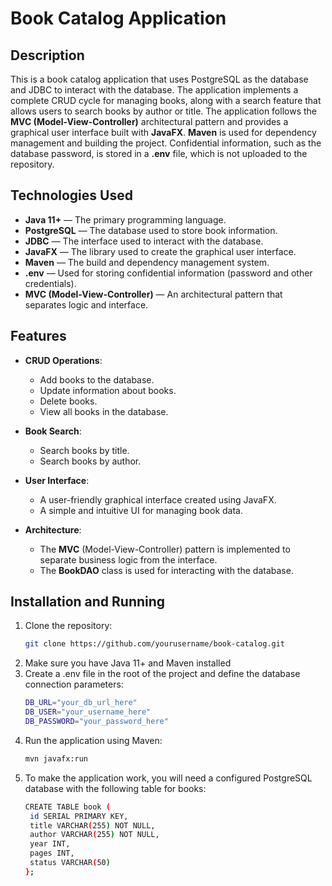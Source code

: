 # Book Catalog Application

## Description
This is a book catalog application that uses PostgreSQL as the database and JDBC to interact with the database. The application implements a complete CRUD cycle for managing books, along with a search feature that allows users to search books by author or title. The application follows the **MVC (Model-View-Controller)** architectural pattern and provides a graphical user interface built with **JavaFX**. **Maven** is used for dependency management and building the project. Confidential information, such as the database password, is stored in a **.env** file, which is not uploaded to the repository.

## Technologies Used

- **Java 11+** — The primary programming language.
- **PostgreSQL** — The database used to store book information.
- **JDBC** — The interface used to interact with the database.
- **JavaFX** — The library used to create the graphical user interface.
- **Maven** — The build and dependency management system.
- **.env** — Used for storing confidential information (password and other credentials).
- **MVC (Model-View-Controller)** — An architectural pattern that separates logic and interface.

## Features

- **CRUD Operations**:
  - Add books to the database.
  - Update information about books.
  - Delete books.
  - View all books in the database.
  
- **Book Search**:
  - Search books by title.
  - Search books by author.

- **User Interface**:
  - A user-friendly graphical interface created using JavaFX.
  - A simple and intuitive UI for managing book data.

- **Architecture**:
  - The **MVC** (Model-View-Controller) pattern is implemented to separate business logic from the interface.
  - The **BookDAO** class is used for interacting with the database.

## Installation and Running

1. Clone the repository:
   ```bash
   git clone https://github.com/yourusername/book-catalog.git
2. Make sure you have Java 11+ and Maven installed
3. Create a .env file in the root of the project and define the database connection parameters:
   ```bash
   DB_URL="your_db_url_here"
   DB_USER="your_username_here"
   DB_PASSWORD="your_password_here"
4. Run the application using Maven:
   ```bash
   mvn javafx:run
5. To make the application work, you will need a configured PostgreSQL database with the following table for books:
   ```bash
   CREATE TABLE book (
    id SERIAL PRIMARY KEY,
    title VARCHAR(255) NOT NULL,
    author VARCHAR(255) NOT NULL,
    year INT,
    pages INT,
    status VARCHAR(50)
   };
   



